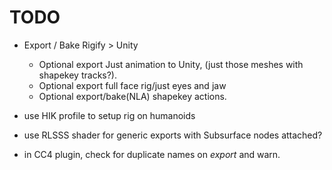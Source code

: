 # TODO

- Export / Bake Rigify > Unity
    - Optional export Just animation to Unity, (just those meshes with shapekey tracks?).
    - Optional export full face rig/just eyes and jaw
    - Optional export/bake(NLA) shapekey actions.

- use HIK profile to setup rig on humanoids

- use RLSSS shader for generic exports with Subsurface nodes attached?

- in CC4 plugin, check for duplicate names on *export* and warn.
